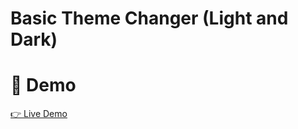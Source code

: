 # Basic Theme Changer (Light and Dark)

# 🚀 Demo

[👉 Live Demo ](https://basic-theme-changer-reja.netlify.app/)